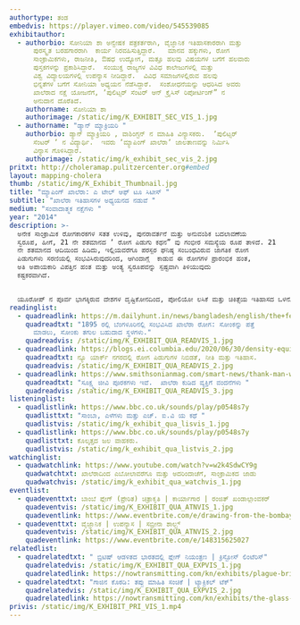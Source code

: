```yaml
---
authortype: ತಂಡ
embedvis: https://player.vimeo.com/video/545539085
exhibitauthor:
  - authorbio: ಸೋನಿಯಾ ಶಾ ಅನ್ವೇಷಕ ಪತ್ರಕರ್ತರಾಗಿ, ವೈಜ್ಞಾನಿಕ ಇತಿಹಾಸಕಾರರಾಗಿ ಮತ್ತು
      ಪುರಸ್ಕೃತ ಬರಹಗಾರರಾಗಿ  ಕಾರ್ಯ ನಿರವಹಿಸುತ್ತಿದ್ದಾರೆ.   ಮಾನವ ಹಕ್ಕುಗಳು, ರೋಗ
      ಸಾಂಕ್ರಾಮಿಕಗಳು, ರಾಜನೀತಿ, ಔಷಧ ಉದ್ಯೋಗ, ಮತ್ತೂ ಹಲವು ವಿಷಯಗಳ ಬಗೆಗೆ ಹಲವಾರು
      ಪುಸ್ತಕಗಳನ್ನು ಪ್ರಕಾಶಿಸಿದ್ದಾರೆ.  ಸಂಯುಕ್ತ ರಾಜ್ಯಗಳ ವಿವಿಧ ಕಾಲೇಜುಗಳಲ್ಲಿ ಮತ್ತು
      ವಿಶ್ವ ವಿದ್ಯಾಲಯಗಳಲ್ಲಿ ಉಪನ್ಯಾಸ ನೀಡಿದ್ದಾರೆ.  ವಿವಿಧ ಸಮಾಜಗಳಲ್ಲಿರುವ ಹಲವು
      ಭಿನ್ನತೆಗಳ ಬಗೆಗೆ ಸೋನಿಯಾ ಅಧ್ಯಯನ ನೆಡೆಸಿದ್ದಾರೆ.  ಸಂಶೋಧನೆಯನ್ನು ಆಧರಿಸಿದ ಅವರು
      ಖಾಲೆರಾದ ನಕ್ಷೆ ಯೋಜನೆಗೆ, ʼಪುಲಿಟ್ಸರ್‌ ಸೆಂಟರ್‌ ಆನ್‌ ಕ್ರೈಸಿಸ್‌ ರಿಪೋರ್ಟಿಂಗ್”‌ ನ
      ಅನುದಾನ ದೊರೆತಿದೆ.
    authorname: ಸೋನಿಯಾ ಶಾ
    authorimage: /static/img/K_EXHIBIT_SEC_VIS_1.jpg
  - authorname: "ಡ್ಯಾನ್‌ ಮ್ಯಾಕ್ರಿಯರಿ "
    authorbio: ಡ್ಯಾನ್‌ ಮ್ಯಾಕ್ರಿಯರಿ , ವಾಶಿಂಗ್ಟನ್‌ ನ ಮಾಹಿತಿ ವಿನ್ಯಾಸಕರು.  ʼಪುಲಿಟ್ಸರ್‌
      ಸೆಂಟರ್‌ ʼ ನ ವಿದ್ಯಾರ್ಥಿ.  ಇವರು ʼಮ್ಯಾಪಿಂಗ್‌ ಖಾಲೆರಾʼ ಜಾಲತಾಣವನ್ನು ನಿರ್ಮಿಸಿ
      ವಿನ್ಯಾಸ ಗೊಳಿಸಿದ್ದಾರೆ.
    authorimage: /static/img/k_exhibit_sec_vis_2.jpg
pritxt: http://choleramap.pulitzercenter.org#embed
layout: mapping-cholera
thumb: /static/img/K_Exhibit_Thumbnail.jpg
title: "ಮ್ಯಾಪಿಂಗ್‌ ಖಾಲೆರಾ: ಎ ಟೇಲ್‌ ಆಫ್‌ ಟೂ ಸಿಟೀಸ್‌ "
subtitle: "ಖಾಲೆರಾ ಇತಿಹಾಸಗಳ ಅಧ್ಯಯನದ ನಡುವೆ "
medium: "ಸಂವಾದಾತ್ಮಕ ನಕ್ಷೆಗಳು "
year: "2014"
description: >-
  ಅನೇಕ ಸಾಂಕ್ರಾಮಿಕ ರೋಗಕಾರಕಗಳ ಸತತ ಉಳಿವು, ಪುನರಾವರ್ತನೆ ಮತ್ತು ಅನುವಂಶಿಕ ಬದಲಾವಣೆಯ 
  ಸ್ವರೂಪ, ಹೀಗೆ, 21 ನೇ ಶತಮಾನದ ʼ ರೋಗ ಪಿಡುಗು ಕಥನ” ವು ಗಂಭೀರ ಸಮಸ್ಯೆಯ ರೂಪ ತಾಳಿದೆ. 21
  ನೇ ಶತಮಾನದ ಆದಿಯಿಂದ ಹಿಡಿದು, ಇಲ್ಲಿಯವರೆಗೂ ಪರಸ್ಪರ ಘನಿಷ್ಠ ಸಂಬಂಧವಿರುವ ಜಾಗತಿಕ ರೋಗ
  ಪಿಡುಗುಗಳು ಸರಣಿಯಲ್ಲಿ ಸಂಭವಿಸಿರುವುದರಿಂದ, ಆಗಿಂದಾಗ್ಗೆ  ಕಾಡುವ ಈ ರೋಗಗಳ ಪ್ರಾರಂಭಿಕ ಹಂತ,
  ಅತಿ ಅಪಾಯಕಾರಿ ವಿಪತ್ತಿನ ಹಂತ ಮತ್ತು ಅಂತ್ಯ ಸ್ವರೂಪವನ್ನು ಸ್ಪಷ್ಟವಾಗಿ ತಿಳಿಯುವುದು
  ಕಷ್ಟಕರವಾಗಿದೆ. 


  ಯೂರೋಪ್‌ ನ‌ ಪೂರ್ವ ಭಾಗಕ್ಕಿರುವ ದೇಶಗಳ ದೃಷ್ಟಿಕೋನದಿಂದ, ಪೋಲಿಯೋ ಲಸಿಕೆ ಮತ್ತು ಚಿಕಿತ್ಸೆಯ ಇತಿಹಾಸದ ಒಳನೋಟ ಮತ್ತು ವಿಮರ್ಶೆಯು, ರೋಗ ಪಿಡುಗಿನ ಅಂತ್ಯವನ್ನು ನಿರ್ಧರಿಸಲು ಸಹಕಾರಿಯಾಗ ಬಹುದು. ಯಾವಾಗ, ಹೇಗೆ ಮತ್ತು ಎಂಥವರಿಗೆ ಈ ರೋಗಗಳು  ತಗಲುವುದಿಲ್ಲ, ರೋಗ ಪಿಡುಗಿನ ಅಂತ್ಯ ಹೇಗೆ ಮತ್ತು ತದನಂತರದ ಸ್ಥಿತಿ ಏನು ಎಂಬುದರ ಬಗೆಗೆ ಡಾ.ಡೋರಾ ವರ್ಘ ಉಪನ್ಯಾಸ ನೀಡಲಿದ್ದಾರೆ.
readinglist:
  - quadreadlink: https://m.dailyhunt.in/news/bangladesh/english/the+federal+english-epaper-thefeden/contact+tracing+hotspots+and+plodding+through+sewers+cholera+in+bangalore+1895-newsid-n179325830
    quadreadtxt: "1895 ರಲ್ಲಿ ಬೆಂಗಳೂರಿನಲ್ಲಿ ಸಂಭವಿಸಿದ ಖಾಲೆರಾ ರೋಗ: ಸೋಂಕನ್ನು ಪತ್ತೆ
      ಮಾಡಲು, ಸೋಂಕು ತಗುಲ ಬಹುದಾದ ಸ್ಥಳಗಳು."
    quadreadvis: /static/img/K_EXHIBIT_QUA_READVIS_1.jpg
  - quadreadlink: https://blogs.ei.columbia.edu/2020/06/30/density-equity-history-epidemics-nyc/
    quadreadtxt: ನ್ಯೂ ಯಾರ್ಕ್‌ ನಗರದಲ್ಲಿ ರೋಗ ಪಿಡುಗುಗಳ ನಿಬಿಡತೆ, ನೀತಿ ಮತ್ತು ಇತಿಹಾಸ.
    quadreadvis: /static/img/K_EXHIBIT_QUA_READVIS_2.jpg
  - quadreadlink: https://www.smithsonianmag.com/smart-news/thank-man-who-drank-cholera-your-yogurt-180955197/
    quadreadtxt: "ಸೂಕ್ಷ್ಮ ಜೀವಿ ಪೂರಕಗಳು ಇವೆ.  ಖಾಲೆರಾ ಕುಡಿದ ವ್ಯಕ್ತಿಗೆ ವಂದನೆಗಳು "
    quadreadvis: /static/img/K_EXHIBIT_QUA_READVIS_3.jpg
listeninglist:
  - quadlistlink: https://www.bbc.co.uk/sounds/play/p0548s7y
    quadlisttxt: "ಸಾಂಬಾ, ಎಳೆಗಳು ಮತ್ತು ಎಚ್.‌ ಐ.ವಿ ಯ ಕಥೆ "
    quadlistvis: /static/img/k_exhibit_qua_lisvis_1.jpg
  - quadlistlink: https://www.bbc.co.uk/sounds/play/p0548s7y
    quadlisttxt: ಕೊಲ್ಕತ್ತದ ಜಲ ವಾಹಕರು.
    quadlistvis: /static/img/k_exhibit_qua_listvis_2.jpg
watchinglist:
  - quadwatchlink: https://www.youtube.com/watch?v=w2k4SdwCY9g
    quadwatchtxt: ಖಾಲೆರಾದಿಂದ ಎಬೋಲಾವರೆಗೂ ಮತ್ತು ಅದರಿಂದಾಚೆಗೆ, ಸಾಂಕ್ರಾಮಿಕದ ಜಾಡು
    quadwatchvis: /static/img/k_exhibit_qua_watchvis_1.jpg
eventlist:
  - quadeventtxt: ಬಾಂಬೆ ಪ್ಲೇಗ್‌ (ಪ್ರೇರಿತ) ಚಿತ್ರಾಕೃತಿ | ಕಾರ್ಯಾಗಾರ | ರಂಜಿತ್‌ ಖಂಡಾಲ್ಗಾಂವಕರ್‌
    quadeventvis: /static/img/K_EXHIBIT_QUA_ATNVIS_1.jpg
    quadeventlink: https://www.eventbrite.com/e/drawing-from-the-bombay-plague-workshop-registration-148222681029
  - quadeventtxt: ವೈಜ್ಞಾನಿಕ | ಉಪನ್ಯಾಸ | ಸಬ್ರೀನಾ ಶಾಲ್ಟ್ಸ್‌
    quadeventvis: /static/img/K_EXHIBIT_QUA_ATNVIS_2.jpg
    quadeventlink: https://www.eventbrite.com/e/148315625027
relatedlist:
  - quadrelatedtxt: " ಬ್ರಿಟಿಷ್‌ ಆಡಳಿತದ ಭಾರತದಲ್ಲಿ ಪ್ಲೇಗ್‌ ನಿಯಂತ್ರಣ | ಕ್ರಿಸ್ಟೋಸ್‌ ಲಿಂಟೆರಿಸ್‌"
    quadrelatedvis: /static/img/K_EXHIBIT_QUA_EXPVIS_1.jpg
    quadrelatedlink: https://nowtransmitting.com/kn/exhibits/plague-british-india/
  - quadrelatedtxt: "ಗಾಜಿನ ಕೊಠಡಿ: ತಪ್ಪು ಮಾಹಿತಿ ಸಂಚಿಕೆ | ಟ್ಯಾಕ್ಟಿಕಲ್‌ ಟೆಕ್"
    quadrelatedvis: /static/img/K_EXHIBIT_QUA_EXPVIS_2.jpg
    quadrelatedlink: https://nowtransmitting.com/kn/exhibits/the-glass-room/
privis: /static/img/K_EXHIBIT_PRI_VIS_1.mp4
---
```


